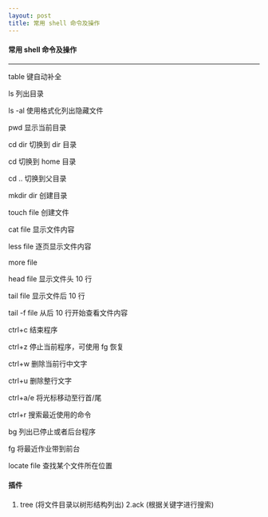 ```yaml
---
layout: post
title: 常用 shell 命令及操作
---
```


#### 常用 shell 命令及操作
------------------------
table 键自动补全

ls 列出目录

ls -al 使用格式化列出隐藏文件

pwd 显示当前目录

cd dir 切换到 dir 目录

cd 切换到 home 目录

cd .. 切换到父目录

mkdir dir 创建目录

touch file 创建文件

cat file 显示文件内容

less file 逐页显示文件内容

more file

head file 显示文件头 10 行

tail file 显示文件后 10 行

tail -f file 从后 10 行开始查看文件内容

ctrl+c 结束程序

ctrl+z 停止当前程序，可使用 fg 恢复

ctrl+w 删除当前行中文字

ctrl+u 删除整行文字

ctrl+a/e 将光标移动至行首/尾

ctrl+r 搜索最近使用的命令

bg 列出已停止或者后台程序

fg 将最近作业带到前台

locate file 查找某个文件所在位置
#### 插件
1. tree (将文件目录以树形结构列出)
2.ack (根据关键字进行搜索)
